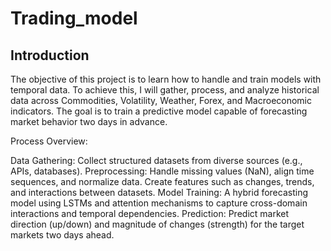 # Trading_model

## Introduction

The objective of this project is to learn how to handle and train models with temporal data. 
To achieve this, I will gather, process, and analyze historical data across Commodities, Volatility, Weather, Forex, and Macroeconomic indicators. The goal is to train a predictive model capable of forecasting market behavior two days in advance.

Process Overview:

Data Gathering: Collect structured datasets from diverse sources (e.g., APIs, databases).
Preprocessing:
Handle missing values (NaN), align time sequences, and normalize data.
Create features such as changes, trends, and interactions between datasets.
Model Training:
A hybrid forecasting model using LSTMs and attention mechanisms to capture cross-domain interactions and temporal dependencies.
Prediction:
Predict market direction (up/down) and magnitude of changes (strength) for the target markets two days ahead.
